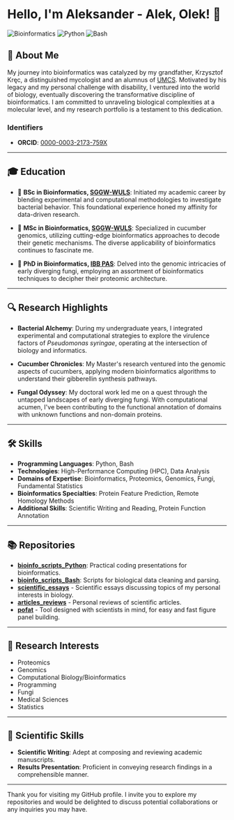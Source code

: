# Hello, I'm Aleksander - Alek, Olek! 👋

![Bioinformatics](https://img.shields.io/badge/Bioinformatics-Researcher-blue)
![Python](https://img.shields.io/badge/Python-Proficient-green)
![Bash](https://img.shields.io/badge/Bash-Proficient-green)

## 📌 About Me

My journey into bioinformatics was catalyzed by my grandfather, Krzysztof Kręc, a distinguished mycologist and an alumnus of [UMCS](https://www.umcs.pl/en/). Motivated by his legacy and my personal challenge with disability, I ventured into the world of biology, eventually discovering the transformative discipline of bioinformatics. I am committed to unraveling biological complexities at a molecular level, and my research portfolio is a testament to this dedication.

### Identifiers

- **ORCID**: [0000-0003-2173-759X](https://orcid.org/0000-0003-2173-759X)

---

## 🎓 Education
- 🧬 **BSc in Bioinformatics, [SGGW-WULS](https://www.sggw.edu.pl/en/)**: Initiated my academic career by blending experimental and computational methodologies to investigate bacterial behavior. This foundational experience honed my affinity for data-driven research.

- 🥒 **MSc in Bioinformatics, [SGGW-WULS](https://www.sggw.edu.pl/en/)**: Specialized in cucumber genomics, utilizing cutting-edge bioinformatics approaches to decode their genetic mechanisms. The diverse applicability of bioinformatics continues to fascinate me.

- 🍄 **PhD in Bioinformatics, [IBB PAS](https://ibb.edu.pl/en/)**: Delved into the genomic intricacies of early diverging fungi, employing an assortment of bioinformatics techniques to decipher their proteomic architecture.

---

## 🔍 Research Highlights
- **Bacterial Alchemy**: During my undergraduate years, I integrated experimental and computational strategies to explore the virulence factors of _Pseudomonas syringae_, operating at the intersection of biology and informatics.
  
- **Cucumber Chronicles**: My Master's research ventured into the genomic aspects of cucumbers, applying modern bioinformatics algorithms to understand their gibberellin synthesis pathways.

- **Fungal Odyssey**: My doctoral work led me on a quest through the untapped landscapes of early diverging fungi. With computational acumen, I've been contributing to the functional annotation of domains with unknown functions and non-domain proteins.


---

## 🛠 Skills

- **Programming Languages**: Python, Bash
- **Technologies**: High-Performance Computing (HPC), Data Analysis
- **Domains of Expertise**: Bioinformatics, Proteomics, Genomics, Fungi, Fundamental Statistics
- **Bioinformatics Specialties**: Protein Feature Prediction, Remote Homology Methods
- **Additional Skills**: Scientific Writing and Reading, Protein Function Annotation

---

## 📚 Repositories

- **[bioinfo_scripts_Python](https://github.com/a-kossakowski/bioinfo_scripts_Python)**: Practical coding presentations for bioinformatics.
- **[bioinfo_scripts_Bash](https://github.com/a-kossakowski/bioinfo_scripts_Bash)**: Scripts for biological data cleaning and parsing.
- **[scientific_essays](https://github.com/a-kossakowski/scientific_essays/)** - Scientific essays discussing topics of my personal interests in biology.
- **[articles_reviews](https://github.com/a-kossakowski/articles_reviews/tree/main)** - Personal reviews of scientific articles.
- **[pofat](https://github.com/a-kossakowski/pofat/)** - Tool designed with scientists in mind, for easy and fast figure panel building.
---

## 🎯 Research Interests

- Proteomics
- Genomics
- Computational Biology/Bioinformatics
- Programming
- Fungi
- Medical Sciences
- Statistics

---

## 📝 Scientific Skills

- **Scientific Writing**: Adept at composing and reviewing academic manuscripts.
- **Results Presentation**: Proficient in conveying research findings in a comprehensible manner.

---

Thank you for visiting my GitHub profile. I invite you to explore my repositories and would be delighted to discuss potential collaborations or any inquiries you may have.
